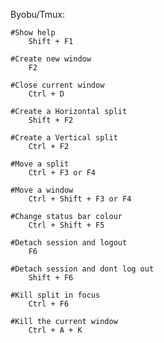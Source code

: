 Byobu/Tmux:

	#Show help
		Shift + F1

	#Create new window
		F2

	#Close current window
		Ctrl + D

	#Create a Horizontal split
		Shift + F2

	#Create a Vertical split
		Ctrl + F2

	#Move a split
		Ctrl + F3 or F4

	#Move a window
		Ctrl + Shift + F3 or F4

	#Change status bar colour
		Ctrl + Shift + F5

	#Detach session and logout
		F6
	
	#Detach session and dont log out
		Shift + F6

	#Kill split in focus
		Ctrl + F6
		
	#Kill the current window
		Ctrl + A + K

	 
